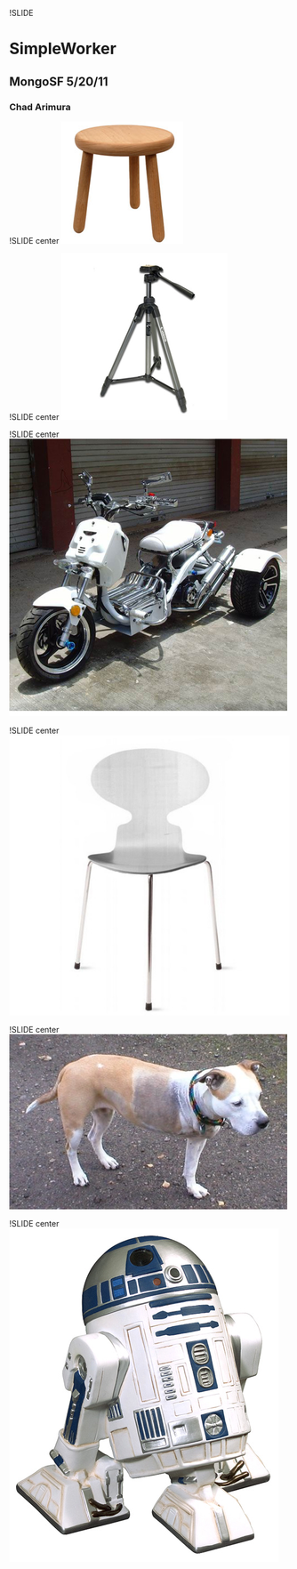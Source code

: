 !SLIDE

# SimpleWorker
## MongoSF 5/20/11
### Chad Arimura


!SLIDE center
![stool](3l1.jpg)

!SLIDE center
![tripod](3l2.jpg)

!SLIDE center
![atv](3l3.jpg)

!SLIDE center
![chair](3l4.jpg)

!SLIDE center
![dog](3l6.jpg)

!SLIDE center
![r2d2](3l5.jpg)

